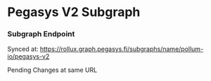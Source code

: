 # Pegasys V2 Subgraph

### Subgraph Endpoint 

Synced at: https://rollux.graph.pegasys.fi/subgraphs/name/pollum-io/pegasys-v2

Pending Changes at same URL
